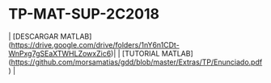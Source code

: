 # TP-MAT-SUP-2C2018

| [DESCARGAR MATLAB] (https://drive.google.com/drive/folders/1nY6n1CDt-WnPxg7gSEaXTWHLZowxZic6)|
| [TUTORIAL MATLAB]  (https://github.com/morsamatias/gdd/blob/master/Extras/TP/Enunciado.pdf)  |


